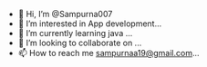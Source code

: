 - 👋 Hi, I’m @Sampurna007
- 👀 I’m interested in App development...
- 🌱 I’m currently learning java ...
- 💞️ I’m looking to collaborate on ...
- 📫 How to reach me sampurnaa19@gmail.com...

<!---
Sampurna007/Sampurna007 is a ✨ special ✨ repository because its `README.md` (this file) appears on your GitHub profile.
You can click the Preview link to take a look at your changes.
--->
